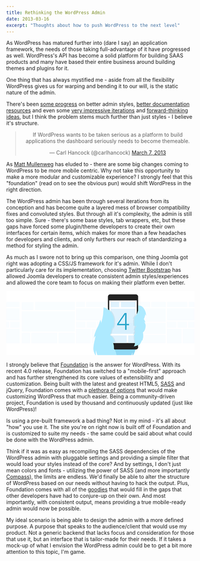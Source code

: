 ```yaml
---
title: Rethinking the WordPress Admin
date: 2013-03-16
excerpt: "Thoughts about how to push WordPress to the next level"
---
```


As WordPress has matured further into (dare I say) an application framework, the needs of those taking full-advantage of it have progressed as well. WordPress's API has become a solid platform for building SAAS products and many have based their entire business around building themes and plugins for it.

One thing that has always mystified me - aside from all the flexibility WordPress gives us for warping and bending it to our will, is the static nature of the admin.

There's been [some progress](http://wordpress.org/extend/plugins/mp6/) on better admin styles, [better documentation resources](https://github.com/bueltge/WordPress-Admin-Style) and even some [very impressive iterations](https://twitter.com/noeltock/status/289737633507209217) and [forward-thinking ideas](http://www.noeltock.com/web-design/wordpress/rethinking-wp-admin/), but I think the problem stems much further than just styles - I believe it's structure.

<blockquote class="twitter-tweet" align="center" ><p>If WordPress wants to be taken serious as a platform to build applications the dashboard seriously needs to become themeable.</p>&mdash; Carl Hancock (@carlhancock) <a href="https://twitter.com/carlhancock/status/309474576713256961">March 7, 2013</a></blockquote>
<script async src="//platform.twitter.com/widgets.js" charset="utf-8"></script>

As [Matt Mullenweg](http://techcrunch.com/2012/12/06/automattic-founder-matt-mullenweg-talks-wordpress-blogging-and-twitter-vs-instagram-at-leweb/) has eluded to - there are some big changes coming to WordPress to be more mobile centric. Why not take this opportunity to make a more modular and customizable experience? I strongly feel that this "foundation" (read on to see the obvious pun) would shift WordPress in the right direction.

The WordPress admin has been through several iterations from its conception and has become quite a layered mess of browser compatibility fixes and convoluted styles. But through all it's complexity, the admin is still too simple. Sure - there's some base styles, tab wrappers, etc, but these gaps have forced some plugin/theme developers to create their own interfaces for certain items, which makes for more than a few headaches for developers and clients, and only furthers our reach of standardizing a method for styling the admin.

As much as I swore not to bring up this comparison, one thing Joomla got right was adopting a CSS/JS framework for it's admin. While I don't particularly care for its implementation, choosing [Twitter Bootstrap](http://twitter.github.com/bootstrap/) has allowed Joomla developers to create consistent admin styles/experiences and allowed the core team to focus on making their platform even better.

![Foundation 4](/assets/media/posts/foundation-4.png)

I strongly believe that [Foundation](http://foundation.zurb.com/) is the answer for WordPress. With its recent 4.0 release, Foundation has switched to a "mobile-first" approach and has further strengthened its core values of extensibility and customization. Being built with the latest and greatest HTML5, [SASS](http://sass-lang.com/) and jQuery, Foundation comes with a [plethora of options](http://foundation.zurb.com/docs/sass.html) that would make customizing WordPress that much easier. Being a community-driven project, Foundation is used by thousand and continuously updated (just like WordPress)!

Is using a pre-built framework a bad thing? Not in my mind - it's all about "how" you use it. The site you're on right now is built off of Foundation and is customized to suite my needs - the same could be said about what could be done with the WordPress admin.

Think if it was as easy as recompiling the SASS dependencies of the WordPress admin with pluggable settings and providing a simple filter that would load your styles instead of the core? And by settings, I don't just mean colors and fonts - utilizing the power of SASS (and more importantly [Compass](http://compass-style.org/)), the limits are endless. We'd finally be able to alter the structure of WordPress based on our needs without having to hack the output. Plus, Foundation comes with all of the [goodies](http://foundation.zurb.com/docs/) that would fill in the gaps that other developers have had to conjure-up on their own. And most importantly, with consistent output, means providing a true mobile-ready admin would now be possible.

My ideal scenario is being able to design the admin with a more defined purpose. A purpose that speaks to the audience/client that would use my product. Not a generic backend that lacks focus and consideration for those that use it, but an interface that is tailor-made for their needs. If it takes a mock-up of what I envision the WordPress admin could be to get a bit more attention to this topic, I'm game.

